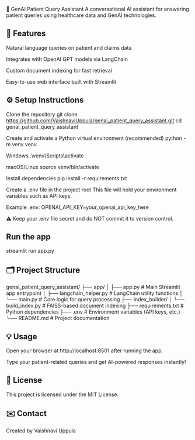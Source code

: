🤖 GenAI Patient Query Assistant
A conversational AI assistant for answering patient queries using healthcare data and GenAI technologies.

## 🚀 Features
Natural language queries on patient and claims data

Integrates with OpenAI GPT models via LangChain

Custom document indexing for fast retrieval

Easy-to-use web interface built with Streamlit

## ⚙️ Setup Instructions
Clone the repository
git clone https://github.com/VaishnaviUppula/genai_patient_query_assistant.git
cd genai_patient_query_assistant

Create and activate a Python virtual environment (recommended)
python -m venv venv

Windows
.\venv\Scripts\activate

macOS/Linux
source venv/bin/activate

Install dependencies
pip install -r requirements.txt

Create a .env file in the project root
This file will hold your environment variables such as API keys.

Example .env:
OPENAI_API_KEY=your_openai_api_key_here

⚠️ Keep your .env file secret and do NOT commit it to version control.

## Run the app
streamlit run app.py

## 🗂️ Project Structure

genai_patient_query_assistant/
├── app/
│   ├── app.py               # Main Streamlit app entrypoint
│   ├── langchain_helper.py  # LangChain utility functions
│   └── main.py              # Core logic for query processing
├── index_builder/
│   └── build_index.py       # FAISS-based document indexing
├── requirements.txt         # Python dependencies
├── .env                     # Environment variables (API keys, etc.)
└── README.md                # Project documentation


## 💡 Usage
Open your browser at http://localhost:8501 after running the app.

Type your patient-related queries and get AI-powered responses instantly!

## 📄 License
This project is licensed under the MIT License.

## ✉️ Contact
Created by Vaishnavi Uppula
